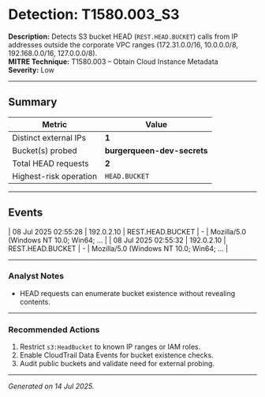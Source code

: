 # Detection: T1580.003_S3

**Description:** Detects S3 bucket HEAD (`REST.HEAD.BUCKET`) calls from IP addresses outside the corporate VPC ranges (172.31.0.0/16, 10.0.0.0/8, 192.168.0.0/16, 127.0.0.0/8).  
**MITRE Technique:** T1580.003 – Obtain Cloud Instance Metadata  
**Severity:** Low

---

## Summary

| Metric                         | Value                        |
|--------------------------------|------------------------------|
| Distinct external IPs          | **1**  |
| Bucket(s) probed               | **burgerqueen-dev-secrets**         |
| Total HEAD requests            | **2**    |
| Highest-risk operation         | `HEAD.BUCKET`                |

---

## Events

| 08 Jul 2025 02:55:28 | 192.0.2.10 | REST.HEAD.BUCKET | - | Mozilla/5.0 (Windows NT 10.0; Win64; ... |
| 08 Jul 2025 02:55:32 | 192.0.2.10 | REST.HEAD.BUCKET | - | Mozilla/5.0 (Windows NT 10.0; Win64; ... |

---

### Analyst Notes

* HEAD requests can enumerate bucket existence without revealing contents.

---

### Recommended Actions

1. Restrict `s3:HeadBucket` to known IP ranges or IAM roles.  
2. Enable CloudTrail Data Events for bucket existence checks.  
3. Audit public buckets and validate need for external probing.

---

*Generated on 14 Jul 2025.*  